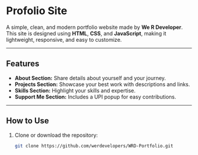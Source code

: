 # Profolio Site  

A simple, clean, and modern portfolio website made by **We R Developer**. This site is designed using **HTML**, **CSS**, and **JavaScript**, making it lightweight, responsive, and easy to customize.  

---

## Features  
- **About Section:** Share details about yourself and your journey.  
- **Projects Section:** Showcase your best work with descriptions and links.  
- **Skills Section:** Highlight your skills and expertise.  
- **Support Me Section:** Includes a UPI popup for easy contributions.  

---

## How to Use  
1. Clone or download the repository:  
   ```bash  
   git clone https://github.com/werdevelopers/WRD-Portfolio.git  
